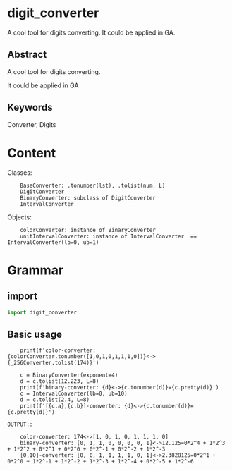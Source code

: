 # digit_converter
A cool tool for digits converting. It could be applied in GA.


## Abstract

A cool tool for digits converting.

It could be applied in GA

## Keywords

Converter, Digits

Content
=========

Classes:
```
    BaseConverter: .tonumber(lst), .tolist(num, L)
    DigitConverter
    BinaryConverter: subclass of DigitConverter
    IntervalConverter
```
Objects:
```
    colorConverter: instance of BinaryConverter
    unitIntervalConverter: instance of IntervalConverter  == IntervalConverter(lb=0, ub=1)
```
Grammar
=========

import
-------------

```python
import digit_converter
```
Basic usage
-------------
```pyhon
    print(f'color-converter: {colorConverter.tonumber([1,0,1,0,1,1,1,0])}<->{_256Converter.tolist(174)}')

    c = BinaryConverter(exponent=4)
    d = c.tolist(12.223, L=8)
    print(f'binary-converter: {d}<->{c.tonumber(d)}={c.pretty(d)}')
    c = IntervalConverter(lb=0, ub=10)
    d = c.tolist(2.4, L=8)
    print(f'[{c.a},{c.b}]-converter: {d}<->{c.tonumber(d)}={c.pretty(d)}')

OUTPUT::

    color-converter: 174<->[1, 0, 1, 0, 1, 1, 1, 0]
    binary-converter: [0, 1, 1, 0, 0, 0, 0, 1]<->12.125=0*2^4 + 1*2^3 + 1*2^2 + 0*2^1 + 0*2^0 + 0*2^-1 + 0*2^-2 + 1*2^-3
    [0,10]-converter: [0, 0, 1, 1, 1, 1, 0, 1]<->2.3828125=0*2^1 + 0*2^0 + 1*2^-1 + 1*2^-2 + 1*2^-3 + 1*2^-4 + 0*2^-5 + 1*2^-6
```
